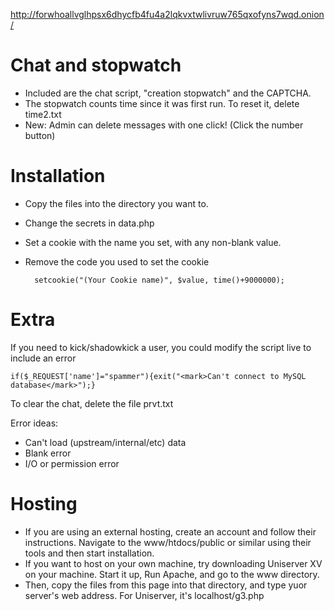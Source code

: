 http://forwhoallvglhpsx6dhycfb4fu4a2lqkvxtwlivruw765qxofyns7wqd.onion/

# Chat and stopwatch
* Included are the chat script, "creation stopwatch" and the CAPTCHA.
* The stopwatch counts time since it was first run. To reset it, delete time2.txt
* New: Admin can delete messages with one click! (Click the number button)


# Installation
* Copy the files into the directory you want to.
* Change the secrets in data.php
* Set a cookie with the name you set, with any non-blank value.
* Remove the code you used to set the cookie

        setcookie("(Your Cookie name)", $value, time()+9000000);

# Extra
If you need to kick/shadowkick a user, you could modify the script live to include an error
  
    if($_REQUEST['name']="spammer"){exit("<mark>Can't connect to MySQL database</mark>");}
  
To clear the chat, delete the file prvt.txt

Error ideas:
* Can't load (upstream/internal/etc) data
* Blank error
* I/O or permission error

# Hosting
* If you are using an external hosting, create an account and follow their instructions. Navigate to the www/htdocs/public or similar using their tools and then start installation.
* If you want to host on your own machine, try downloading Uniserver XV on your machine. Start it up, Run Apache, and go to the www directory.
* Then, copy the files from this page into that directory, and type yuor server's web address. For Uniserver, it's localhost/g3.php
